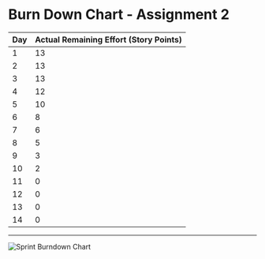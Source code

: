 
# Burn Down Chart - Assignment 2


| Day  | Actual Remaining Effort (Story Points) |
|------|--------------------------------------|
| 1    |13                                    |
| 2    |13                                    |
| 3    |13                                    |
| 4    |12                                    |
| 5    |10                                    |
| 6    |8                                     |
| 7    |6                                     |
| 8    |5                                     |
| 9    |3                                     |
| 10   |2                                     |
| 11   |0                                     |
| 12   |0                                     |
| 13   |0                                     |
| 14   |0                                     |
---

![Sprint Burndown Chart](https://github.com/SWEN90016-2025-SM1/T07_G5/blob/main/etc/new_burn_down.png)



